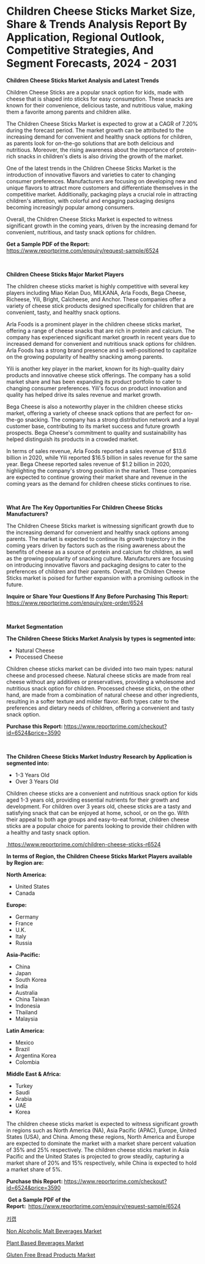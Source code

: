 <p><h1>Children Cheese Sticks Market Size, Share & Trends Analysis Report By Application, Regional Outlook, Competitive Strategies, And Segment Forecasts, 2024 - 2031</h1></p><p><strong>Children Cheese Sticks Market Analysis and Latest Trends</strong></p>
<p><p>Children Cheese Sticks are a popular snack option for kids, made with cheese that is shaped into sticks for easy consumption. These snacks are known for their convenience, delicious taste, and nutritious value, making them a favorite among parents and children alike.</p><p>The Children Cheese Sticks Market is expected to grow at a CAGR of 7.20% during the forecast period. The market growth can be attributed to the increasing demand for convenient and healthy snack options for children, as parents look for on-the-go solutions that are both delicious and nutritious. Moreover, the rising awareness about the importance of protein-rich snacks in children's diets is also driving the growth of the market.</p><p>One of the latest trends in the Children Cheese Sticks Market is the introduction of innovative flavors and varieties to cater to changing consumer preferences. Manufacturers are focusing on developing new and unique flavors to attract more customers and differentiate themselves in the competitive market. Additionally, packaging plays a crucial role in attracting children's attention, with colorful and engaging packaging designs becoming increasingly popular among consumers.</p><p>Overall, the Children Cheese Sticks Market is expected to witness significant growth in the coming years, driven by the increasing demand for convenient, nutritious, and tasty snack options for children.</p></p>
<p><strong>Get a Sample PDF of the Report:&nbsp;</strong> <a href="https://www.reportprime.com/enquiry/request-sample/6524">https://www.reportprime.com/enquiry/request-sample/6524</a></p>
<p>&nbsp;</p>
<p><strong>Children Cheese Sticks Major Market Players</strong></p>
<p><p>The children cheese sticks market is highly competitive with several key players including Miao Kelan Duo, MILKANA, Arla Foods, Bega Cheese, Richeese, Yili, Bright, Calcheese, and Anchor. These companies offer a variety of cheese stick products designed specifically for children that are convenient, tasty, and healthy snack options.</p><p>Arla Foods is a prominent player in the children cheese sticks market, offering a range of cheese snacks that are rich in protein and calcium. The company has experienced significant market growth in recent years due to increased demand for convenient and nutritious snack options for children. Arla Foods has a strong brand presence and is well-positioned to capitalize on the growing popularity of healthy snacking among parents.</p><p>Yili is another key player in the market, known for its high-quality dairy products and innovative cheese stick offerings. The company has a solid market share and has been expanding its product portfolio to cater to changing consumer preferences. Yili's focus on product innovation and quality has helped drive its sales revenue and market growth.</p><p>Bega Cheese is also a noteworthy player in the children cheese sticks market, offering a variety of cheese snack options that are perfect for on-the-go snacking. The company has a strong distribution network and a loyal customer base, contributing to its market success and future growth prospects. Bega Cheese's commitment to quality and sustainability has helped distinguish its products in a crowded market.</p><p>In terms of sales revenue, Arla Foods reported a sales revenue of $13.6 billion in 2020, while Yili reported $16.5 billion in sales revenue for the same year. Bega Cheese reported sales revenue of $1.2 billion in 2020, highlighting the company's strong position in the market. These companies are expected to continue growing their market share and revenue in the coming years as the demand for children cheese sticks continues to rise.</p></p>
<p>&nbsp;</p>
<p><strong>What Are The Key Opportunities For Children Cheese Sticks Manufacturers?</strong></p>
<p><p>The Children Cheese Sticks market is witnessing significant growth due to the increasing demand for convenient and healthy snack options among parents. The market is expected to continue its growth trajectory in the coming years driven by factors such as the rising awareness about the benefits of cheese as a source of protein and calcium for children, as well as the growing popularity of snacking culture. Manufacturers are focusing on introducing innovative flavors and packaging designs to cater to the preferences of children and their parents. Overall, the Children Cheese Sticks market is poised for further expansion with a promising outlook in the future.</p></p>
<p><strong>Inquire or Share Your Questions If Any Before Purchasing This Report:</strong> <a href="https://www.reportprime.com/enquiry/pre-order/6524">https://www.reportprime.com/enquiry/pre-order/6524</a></p>
<p>&nbsp;</p>
<p><strong>Market Segmentation</strong></p>
<p><strong>The Children Cheese Sticks Market Analysis by types is segmented into:</strong></p>
<p><ul><li>Natural Cheese</li><li>Processed Cheese</li></ul></p>
<p><p>Children cheese sticks market can be divided into two main types: natural cheese and processed cheese. Natural cheese sticks are made from real cheese without any additives or preservatives, providing a wholesome and nutritious snack option for children. Processed cheese sticks, on the other hand, are made from a combination of natural cheese and other ingredients, resulting in a softer texture and milder flavor. Both types cater to the preferences and dietary needs of children, offering a convenient and tasty snack option.</p></p>
<p><strong>Purchase this Report:&nbsp;</strong><a href="https://www.reportprime.com/checkout?id=6524&price=3590">https://www.reportprime.com/checkout?id=6524&price=3590</a></p>
<p>&nbsp;</p>
<p><strong>The Children Cheese Sticks Market Industry Research by Application is segmented into:</strong></p>
<p><ul><li>1-3 Years Old</li><li>Over 3 Years Old</li></ul></p>
<p><p>Children cheese sticks are a convenient and nutritious snack option for kids aged 1-3 years old, providing essential nutrients for their growth and development. For children over 3 years old, cheese sticks are a tasty and satisfying snack that can be enjoyed at home, school, or on the go. With their appeal to both age groups and easy-to-eat format, children cheese sticks are a popular choice for parents looking to provide their children with a healthy and tasty snack option.</p></p>
<p><a href="https://www.reportprime.com/children-cheese-sticks-r6524">&nbsp;https://www.reportprime.com/children-cheese-sticks-r6524</a></p>
<p><strong>In terms of Region, the Children Cheese Sticks Market Players available by Region are:</strong></p>
<p>
    <p> <strong> North America: </strong>
        <ul>
            <li>United States</li>
            <li>Canada</li>
        </ul>
        </p> 
    <p> <strong> Europe: </strong>
        <ul>
            <li>Germany</li>
            <li>France</li>
            <li>U.K.</li>
            <li>Italy</li>
            <li>Russia</li>
        </ul>
        </p> 
    <p> <strong> Asia-Pacific: </strong>
        <ul>
            <li>China</li>
            <li>Japan</li>
            <li>South Korea</li>
            <li>India</li>
            <li>Australia</li>
            <li>China Taiwan</li>
            <li>Indonesia</li>
            <li>Thailand</li>
            <li>Malaysia</li>
        </ul>
        </p> 
    <p> <strong> Latin America: </strong>
        <ul>
            <li>Mexico</li>
            <li>Brazil</li>
            <li>Argentina Korea</li>
            <li>Colombia</li>
        </ul>
        </p> 
    <p> <strong> Middle East & Africa: </strong>
        <ul>
            <li>Turkey</li>
            <li>Saudi</li>
            <li>Arabia</li>
            <li>UAE</li>
            <li>Korea</li>
        </ul>
    </p>
    </p>
<p><p>The children cheese sticks market is expected to witness significant growth in regions such as North America (NA), Asia Pacific (APAC), Europe, United States (USA), and China. Among these regions, North America and Europe are expected to dominate the market with a market share percent valuation of 35% and 25% respectively. The children cheese sticks market in Asia Pacific and the United States is projected to grow steadily, capturing a market share of 20% and 15% respectively, while China is expected to hold a market share of 5%.</p></p>
<p><strong>Purchase this Report: </strong><a href="https://www.reportprime.com/checkout?id=6524&price=3590">https://www.reportprime.com/checkout?id=6524&price=3590</a></p>
<p>&nbsp;<strong>Get a Sample PDF of the Report:&nbsp;&nbsp;</strong><a href="https://www.reportprime.com/enquiry/request-sample/6524">https://www.reportprime.com/enquiry/request-sample/6524</a></p>
<p><strong></strong></p>
<p><p><a href="https://medium.com/@mujgankortalih/%EA%B8%80%EB%A1%9C%EB%B2%8C-%ED%82%A4%EC%BA%A1-%EC%8B%9C%EC%9E%A5-%EA%B7%9C%EB%AA%A8-%EB%B0%8F-%EC%A0%90%EC%9C%A0%EC%9C%A8-%EB%B6%84%EC%84%9D-%EC%A0%9C%ED%92%88-%EC%9C%A0%ED%98%95-%EC%9D%91%EC%9A%A9-%EB%B6%84%EC%95%BC-%EC%A7%80%EC%97%AD%EB%B3%84-%EC%98%88%EC%B8%A1-2024-2031-dd4ca43cc939">키캡</a></p><p><a href="https://github.com/julyju69/Market-Research-Report-List-4/blob/main/non-alcoholic-malt-beverages-market.md">Non Alcoholic Malt Beverages Market</a></p><p><a href="https://github.com/gdfhhhj/Market-Research-Report-List-6/blob/main/plant-based-beverages-market.md">Plant Based Beverages Market</a></p><p><a href="https://github.com/nathandecarvalho/Market-Research-Report-List-4/blob/main/gluten-free-bread-products-market.md">Gluten Free Bread Products Market</a></p></p>